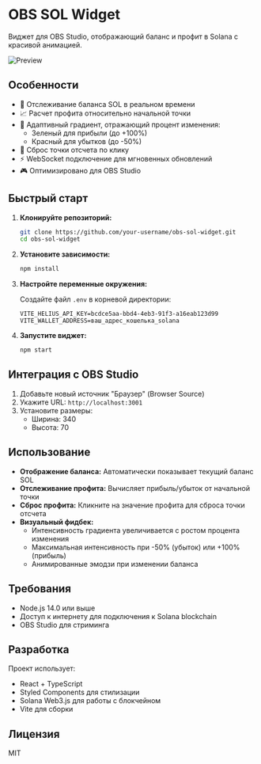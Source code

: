 # OBS SOL Widget

Виджет для OBS Studio, отображающий баланс и профит в Solana с красивой анимацией.

![Preview](preview.png)

## Особенности

- 🔄 Отслеживание баланса SOL в реальном времени
- 📈 Расчет профита относительно начальной точки
- 🎨 Адаптивный градиент, отражающий процент изменения:
  - Зеленый для прибыли (до +100%)
  - Красный для убытков (до -50%)
- 🎯 Сброс точки отсчета по клику
- ⚡ WebSocket подключение для мгновенных обновлений
- 🎮 Оптимизировано для OBS Studio

## Быстрый старт

1. **Клонируйте репозиторий:**
   ```bash
   git clone https://github.com/your-username/obs-sol-widget.git
   cd obs-sol-widget
   ```

2. **Установите зависимости:**
   ```bash
   npm install
   ```

3. **Настройте переменные окружения:**
   
   Создайте файл `.env` в корневой директории:
   ```env
   VITE_HELIUS_API_KEY=bcdce5aa-bbd4-4eb3-91f3-a16eab123d99
   VITE_WALLET_ADDRESS=ваш_адрес_кошелька_solana
   ```

4. **Запустите виджет:**
   ```bash
   npm start
   ```

## Интеграция с OBS Studio

1. Добавьте новый источник "Браузер" (Browser Source)
2. Укажите URL: `http://localhost:3001`
3. Установите размеры:
   - Ширина: 340
   - Высота: 70

## Использование

- **Отображение баланса:** Автоматически показывает текущий баланс SOL
- **Отслеживание профита:** Вычисляет прибыль/убыток от начальной точки
- **Сброс профита:** Кликните на значение профита для сброса точки отсчета
- **Визуальный фидбек:** 
  - Интенсивность градиента увеличивается с ростом процента изменения
  - Максимальная интенсивность при -50% (убыток) или +100% (прибыль)
  - Анимированные эмодзи при изменении баланса

## Требования

- Node.js 14.0 или выше
- Доступ к интернету для подключения к Solana blockchain
- OBS Studio для стриминга

## Разработка

Проект использует:
- React + TypeScript
- Styled Components для стилизации
- Solana Web3.js для работы с блокчейном
- Vite для сборки

## Лицензия

MIT 